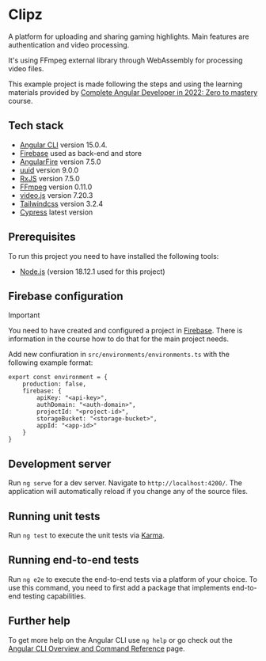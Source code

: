 # Clipz

A platform for uploading and sharing gaming highlights. Main features are authentication and video processing.

It's using FFmpeg external library through WebAssembly for processing video files.

This example project is made following the steps and using the learning materials provided by [Complete Angular Developer in 2022: Zero to mastery](https://www.udemy.com/course-dashboard-redirect/?course_id=4403121) course.

## Tech stack
* [Angular CLI](https://github.com/angular/angular-cli) version 15.0.4.
* [Firebase](https://firebase.google.com/) used as back-end and store
* [AngularFire](https://github.com/angular/angularfire) version 7.5.0
* [uuid](https://github.com/uuidjs/uuid) version 9.0.0
* [RxJS](https://rxjs.dev/) version 7.5.0
* [FFmpeg](https://ffmpeg.org/) version 0.11.0
* [video.js](https://videojs.com/) version 7.20.3
* [Tailwindcss](https://tailwindcss.com/) version 3.2.4
* [Cypress](https://www.cypress.io/) latest version

## Prerequisites

To run this project you need to have installed the following tools:
* [Node.js](https://nodejs.org/en/) (version 18.12.1 used for this project)

## Firebase configuration

> [!IMPORTANT]
> You need to have created and configured a project in [Firebase](https://firebase.google.com/). There is information in the course how to do that for the main project needs.

Add new confiuration in `src/environments/environments.ts` with the following example format:

```TS
export const environment = {
    production: false,
    firebase: {
        apiKey: "<api-key>",
        authDomain: "<auth-domain>",
        projectId: "<project-id>",
        storageBucket: "<storage-bucket>",
        appId: "<app-id>"
    }
}
```

## Development server

Run `ng serve` for a dev server. Navigate to `http://localhost:4200/`. The application will automatically reload if you change any of the source files.

## Running unit tests

Run `ng test` to execute the unit tests via [Karma](https://karma-runner.github.io).

## Running end-to-end tests

Run `ng e2e` to execute the end-to-end tests via a platform of your choice. To use this command, you need to first add a package that implements end-to-end testing capabilities.

## Further help

To get more help on the Angular CLI use `ng help` or go check out the [Angular CLI Overview and Command Reference](https://angular.io/cli) page.
